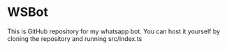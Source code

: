 # WSBot

This is GitHub repository for my whatsapp bot.
You can host it yourself by cloning the repository and running src/index.ts
